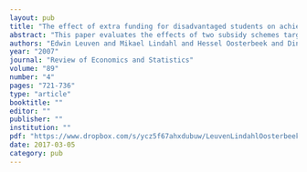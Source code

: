 ```yaml
---
layout: pub
title: "The effect of extra funding for disadvantaged students on achievement"
abstract: "This paper evaluates the effects of two subsidy schemes targeted at disadvantaged students in the Netherlands. The first scheme gives schools with at least 70 percent minority students extra funding for personnel. The second scheme gives schools with at least 70 percent students from different disadvantaged groups extra funding for computers and for language materials. The cutoffs at 70 percent provide a regression discontinuity design which we exploit in an instrumental variables framework. Estimates of the effects of the Personnel Subsidy on achievement of 8th graders in language, math and information processing are positive but never significantly different from zero. Estimates of the effects of the Computer Subsidy on the same outcome variables are negative and in some cases significantly different from zero."
authors: "Edwin Leuven and Mikael Lindahl and Hessel Oosterbeek and Dinand Webbink"
year: "2007"
journal: "Review of Economics and Statistics"
volume: "89"
number: "4"
pages: "721-736"
type: "article"
booktitle: ""
editor: ""
publisher: ""
institution: ""
pdf: "https://www.dropbox.com/s/ycz5f67ahxdubuw/LeuvenLindahlOosterbeekWebbink2007restat.pdf?dl=0"
date: 2017-03-05
category: pub
---
```


